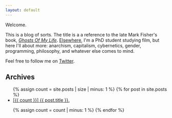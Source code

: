 ```yaml
---
layout: default
---
```


Welcome.

This is a blog of sorts. The title is a a reference to the late Mark Fisher's book, *[Ghosts Of My Life](https://thequietus.com/articles/13004-mark-fisher-ghosts-of-my-life-extract)*. [Elsewhere]({{site.homepage}}), I'm a PhD student studying film, but here I'll about more: anarchism, capitalism, cybernetics, gender, programming, philosophy, and whatever else comes to mind.

Feel free to follow me on [Twitter]({{site.twitter}}).

## Archives
<ul class="post-list">
{% assign count = site.posts | size | minus: 1 %}
{% for post in site.posts %}
<li><a href="{{ site.url }}{{ site.baseurl }}{{ post.url }}">[{{ count }}] {{ post.title }}.</a><!-- <div class="post-meta">{{ post.date | date: '%-d %B %Y' | downcase }}</div> --></li>

{% assign count = count | minus: 1 %}
{% endfor %}
</ul>